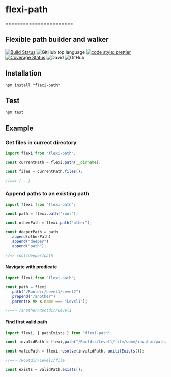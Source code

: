 # flexi-path

=======================

## Flexible path builder and walker

[![Build Status](https://travis-ci.com/jaspenlind/flexi-path.svg?branch=master)](https://travis-ci.com/jaspenlind/flexi-path)
![GitHub top language](https://img.shields.io/github/languages/top/jaspenlind/flexi-path)
[![code style: prettier](https://img.shields.io/badge/code_style-prettier-ff69b4.svg?style=flat-square)](https://github.com/prettier/prettier)
[![Coverage Status](https://coveralls.io/repos/jaspenlind/flexi-path/badge.svg?branch=master)](https://coveralls.io/r/jaspenlind/flexi-path?branch=master)
![David](https://img.shields.io/david/dev/jaspenlind/flexi-path)
![GitHub](https://img.shields.io/github/license/jaspenlind/flexi-path)

## Installation

`npm install "flexi-path"`

## Test

`npm test`


## Example

### Get files in currect directory

```ts
import flexi from "flexi-path";

const currentPath = flexi.path(__dirname);

const files = currentPath.files();

//==> [...]
```

### Append paths to an existing path

```ts
import flexi from "flexi-path";

const path = flexi.path("root");

const otherPath = flexi.path("other");

const deeperPath = path
  .append(otherPath)
  .append("deeper")
  .append("path");

//=> root/deeper/path
```

#### Navigate with predicate

```ts
import flexi from "flexi-path";

const path = flexi
  .path("/Rootdir/Level1/Level2")
  .prepend("/another")
  .parent(x => x.name === "Level1");

//==> /another/Rootdir/Level1
```

#### Find first valid path

```ts
import flexi, { pathExists } from "flexi-path";

const invalidPath = flexi,path("/Rootdir/Level1/file/some/invalid/path/segments")

const validPath = flexi.resolve(invalidPath, unitilExists());

//==> /Rootdir/Level1/file

const exists = validPath.exists();
```
